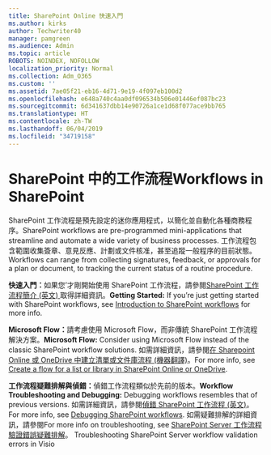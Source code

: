 ```yaml
---
title: SharePoint Online 快速入門
ms.author: kirks
author: Techwriter40
manager: pamgreen
ms.audience: Admin
ms.topic: article
ROBOTS: NOINDEX, NOFOLLOW
localization_priority: Normal
ms.collection: Adm_O365
ms.custom: ''
ms.assetid: 7ae05f21-eb16-4d71-9e19-4f097eb100d2
ms.openlocfilehash: e648a740c4aa0df096534b506e01446ef087bc23
ms.sourcegitcommit: 6d341637dbb14e90726a1ce1d68f077ace9bb765
ms.translationtype: HT
ms.contentlocale: zh-TW
ms.lasthandoff: 06/04/2019
ms.locfileid: "34719158"
---
```

# <a name="workflows-in-sharepoint"></a><span data-ttu-id="e7c53-102">SharePoint 中的工作流程</span><span class="sxs-lookup"><span data-stu-id="e7c53-102">Workflows in SharePoint</span></span>

<p><span data-ttu-id="e7c53-103">SharePoint 工作流程是預先設定的迷你應用程式，以簡化並自動化各種商務程序。</span><span class="sxs-lookup"><span data-stu-id="e7c53-103">SharePoint workflows are pre-programmed mini-applications that streamline and automate a wide variety of business processes.</span></span> <span data-ttu-id="e7c53-104">工作流程包含範圍收集簽章、意見反應、計劃或文件核准，甚至追蹤一般程序的目前狀態。</span><span class="sxs-lookup"><span data-stu-id="e7c53-104">Workflows can range from collecting signatures, feedback, or approvals for a plan or document, to tracking the current status of a routine procedure.</span></span></p> <p><span data-ttu-id="e7c53-105">
  <strong>快速入門：</strong>如果您&rsquo;才剛開始使用 SharePoint 工作流程，請參閱<a href="https://support.office.com/zh-TW/article/introduction-to-sharepoint-workflow-07982276-54e8-4e17-8699-5056eff4d9e3">SharePoint 工作流程簡介 (英文) </a>取得詳細資訊。</span><span class="sxs-lookup"><span data-stu-id="e7c53-105"><strong>Getting Started:</strong> If you&rsquo;re just getting started with SharePoint workflows, see <a href="https://support.office.com/en-us/article/introduction-to-sharepoint-workflow-07982276-54e8-4e17-8699-5056eff4d9e3">Introduction to SharePoint workflows</a> for more info.</span></span></p> <p><span data-ttu-id="e7c53-106"><strong>Microsoft Flow：</strong>請考慮使用 Microsoft Flow，而非傳統 SharePoint 工作流程解決方案。</span><span class="sxs-lookup"><span data-stu-id="e7c53-106"><strong>Microsoft Flow:</strong> Consider using Microsoft Flow instead of the classic SharePoint workflow solutions.</span></span> <span data-ttu-id="e7c53-107">如需詳細資訊，請參閱<a href="https://support.office.com/zh-TW/article/create-a-flow-for-a-list-or-library-in-sharepoint-online-or-onedrive-for-business-a9c3e03b-0654-46af-a254-20252e580d01">在 Sharepoint Online 或 OneDrive 中建立清單或文件庫流程 (機器翻譯)</a>。</span><span class="sxs-lookup"><span data-stu-id="e7c53-107">For more info, see <a href="https://support.office.com/en-us/article/create-a-flow-for-a-list-or-library-in-sharepoint-online-or-onedrive-for-business-a9c3e03b-0654-46af-a254-20252e580d01">Create a flow for a list or library in SharePoint Online or OneDrive</a>.</span></span></p> <p><span data-ttu-id="e7c53-108"><strong>工作流程疑難排解與偵錯：</strong>偵錯工作流程類似於先前的版本。</span><span class="sxs-lookup"><span data-stu-id="e7c53-108"><strong>Workflow Troubleshooting and Debugging:</strong> Debugging workflows resembles that of previous versions.</span></span> <span data-ttu-id="e7c53-109">如需詳細資訊，請參閱<a href="https://docs.microsoft.com/zh-TW/sharepoint/dev/general-development/debugging-sharepoint-server-workflows">偵錯 SharePoint 工作流程 (英文)</a>。</span><span class="sxs-lookup"><span data-stu-id="e7c53-109">For more info, see <a href="https://docs.microsoft.com/en-us/sharepoint/dev/general-development/debugging-sharepoint-server-workflows">Debugging SharePoint workflows</a>.</span></span> <span data-ttu-id="e7c53-110">如需疑難排解的詳細資訊，請參閱<a title=" SharePoint Server 工作流程驗證錯誤疑難排解</span><span class="sxs-lookup"><span data-stu-id="e7c53-110">For more info on troubleshooting, see <a title="Troubleshoot SharePoint Server workflow validation errors</span></span>" href="https://docs.microsoft.com/en-us/sharepoint/dev/general-development/troubleshooting-sharepoint-server-workflow-validation-errors-in-visio"><span data-ttu-id="e7c53-111">SharePoint Server 工作流程驗證錯誤疑難排解</a>。&nbsp;</span><span class="sxs-lookup"><span data-stu-id="e7c53-111">Troubleshooting SharePoint Server workflow validation errors in Visio</span></span></p>

